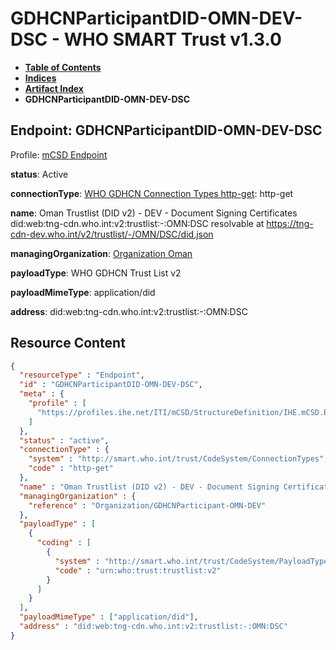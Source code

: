 # GDHCNParticipantDID-OMN-DEV-DSC - WHO SMART Trust v1.3.0

* [**Table of Contents**](toc.md)
* [**Indices**](indices.md)
* [**Artifact Index**](artifacts.md)
* **GDHCNParticipantDID-OMN-DEV-DSC**

## Endpoint: GDHCNParticipantDID-OMN-DEV-DSC

Profile: [mCSD Endpoint](https://profiles.ihe.net/ITI/mCSD/4.0.0/StructureDefinition-IHE.mCSD.Endpoint.html)

**status**: Active

**connectionType**: [WHO GDHCN Connection Types http-get](CodeSystem-ConnectionTypes.md#ConnectionTypes-http-get): http-get

**name**: Oman Trustlist (DID v2) - DEV - Document Signing Certificates did:web:tng-cdn.who.int:v2:trustlist:-:OMN:DSC resolvable at https://tng-cdn-dev.who.int/v2/trustlist/-/OMN/DSC/did.json

**managingOrganization**: [Organization Oman](Organization-GDHCNParticipant-OMN-DEV.md)

**payloadType**: WHO GDHCN Trust List v2

**payloadMimeType**: application/did

**address**: did:web:tng-cdn.who.int:v2:trustlist:-:OMN:DSC



## Resource Content

```json
{
  "resourceType" : "Endpoint",
  "id" : "GDHCNParticipantDID-OMN-DEV-DSC",
  "meta" : {
    "profile" : [
      "https://profiles.ihe.net/ITI/mCSD/StructureDefinition/IHE.mCSD.Endpoint"
    ]
  },
  "status" : "active",
  "connectionType" : {
    "system" : "http://smart.who.int/trust/CodeSystem/ConnectionTypes",
    "code" : "http-get"
  },
  "name" : "Oman Trustlist (DID v2) - DEV - Document Signing Certificates\ndid:web:tng-cdn.who.int:v2:trustlist:-:OMN:DSC\nresolvable at https://tng-cdn-dev.who.int/v2/trustlist/-/OMN/DSC/did.json",
  "managingOrganization" : {
    "reference" : "Organization/GDHCNParticipant-OMN-DEV"
  },
  "payloadType" : [
    {
      "coding" : [
        {
          "system" : "http://smart.who.int/trust/CodeSystem/PayloadTypes",
          "code" : "urn:who:trust:trustlist:v2"
        }
      ]
    }
  ],
  "payloadMimeType" : ["application/did"],
  "address" : "did:web:tng-cdn.who.int:v2:trustlist:-:OMN:DSC"
}

```
